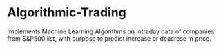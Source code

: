 # Algorithmic-Trading

Implements Machine Learning Algorithms on intraday data of companies from S&P500 list, 
with purpose to predict increase or deacrese in price. 

